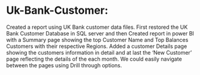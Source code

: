 # Uk-Bank-Customer:   
Created a report using UK Bank customer data files. First restored the UK Bank Customer 
Database in SQL server and then Created report in power BI with a Summary page showing the top 
Customer Name and Top Balances Customers with their respective Regions. Added a customer Details 
page showing the customers information in detail and at last the ‘New Customer’ page reflecting the 
details of the each month. We could easily navigate between the pages using Drill through options. 
